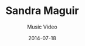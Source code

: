 ---
title: Sandra Maguir
subtitle: Music Video
category: video-production

thumb: placeholder-thumbnail.jpg
image: placeholder-image.jpg

description: StarterKit Media produced, directed, shot and edited Sandra's (name here) music video. Shoot locations - Malibu, Echo Park.

layout: default
date: 2014-07-18
---